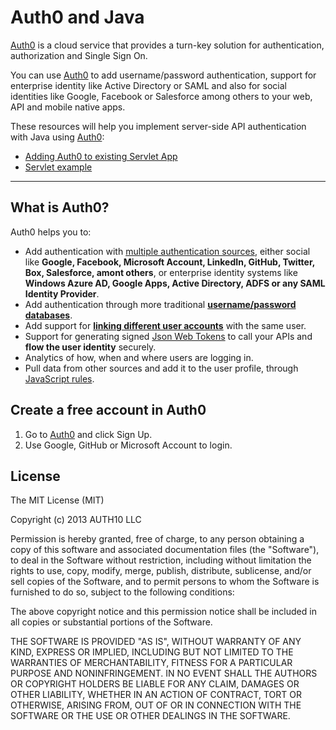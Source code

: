 # Auth0 and Java

[Auth0](https://www.auth0.com) is a cloud service that provides a turn-key solution for authentication, authorization and Single Sign On. 

You can use  [Auth0](https://www.auth0.com) to add username/password authentication, support for enterprise identity like Active Directory or SAML and also for social identities like Google, Facebook or Salesforce among others to your web, API and mobile native apps. 

These resources will help you implement server-side API authentication with Java using [Auth0](https://www.auth0.com):

 * [Adding Auth0 to existing Servlet App](https://github.com/auth0/auth0-java/blob/master/servlet-tutorial.md)
 * [Servlet example](https://github.com/auth0/auth0-java/tree/master/servlet-with-auth0)

---

## What is Auth0?

Auth0 helps you to:

* Add authentication with [multiple authentication sources](https://docs.auth0.com/identityproviders), either social like **Google, Facebook, Microsoft Account, LinkedIn, GitHub, Twitter, Box, Salesforce, amont others**, or enterprise identity systems like **Windows Azure AD, Google Apps, Active Directory, ADFS or any SAML Identity Provider**. 
* Add authentication through more traditional **[username/password databases](https://docs.auth0.com/mysql-connection-tutorial)**.
* Add support for **[linking different user accounts](https://docs.auth0.com/link-accounts)** with the same user.
* Support for generating signed [Json Web Tokens](https://docs.auth0.com/jwt) to call your APIs and **flow the user identity** securely.
* Analytics of how, when and where users are logging in.
* Pull data from other sources and add it to the user profile, through [JavaScript rules](https://docs.auth0.com/rules).

## Create a free account in Auth0

1. Go to [Auth0](http://developers.auth0.com) and click Sign Up.
2. Use Google, GitHub or Microsoft Account to login.

## License

The MIT License (MIT)

Copyright (c) 2013 AUTH10 LLC

Permission is hereby granted, free of charge, to any person obtaining a copy
of this software and associated documentation files (the "Software"), to deal
in the Software without restriction, including without limitation the rights
to use, copy, modify, merge, publish, distribute, sublicense, and/or sell
copies of the Software, and to permit persons to whom the Software is
furnished to do so, subject to the following conditions:

The above copyright notice and this permission notice shall be included in
all copies or substantial portions of the Software.

THE SOFTWARE IS PROVIDED "AS IS", WITHOUT WARRANTY OF ANY KIND, EXPRESS OR
IMPLIED, INCLUDING BUT NOT LIMITED TO THE WARRANTIES OF MERCHANTABILITY,
FITNESS FOR A PARTICULAR PURPOSE AND NONINFRINGEMENT. IN NO EVENT SHALL THE
AUTHORS OR COPYRIGHT HOLDERS BE LIABLE FOR ANY CLAIM, DAMAGES OR OTHER
LIABILITY, WHETHER IN AN ACTION OF CONTRACT, TORT OR OTHERWISE, ARISING FROM,
OUT OF OR IN CONNECTION WITH THE SOFTWARE OR THE USE OR OTHER DEALINGS IN
THE SOFTWARE.

